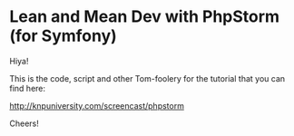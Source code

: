 # Lean and Mean Dev with PhpStorm (for Symfony) 

Hiya!

This is the code, script and other Tom-foolery for the tutorial that you can
find here:

http://knpuniversity.com/screencast/phpstorm

Cheers!